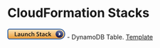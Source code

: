 # CloudFormation Stacks

[![DDB Table](../images/launch-stack.png)](https://us-east-1.console.aws.amazon.com/cloudformation/home?region=us-east-1#/stacks/quickcreate?stackName=Dynamo-Table&templateURL=https://sds-cloud-snippets.s3.amazonaws.com/dynamodb/dynamo-db-table.template) - DynamoDB Table. [Template](dynamo-db-table.template)
